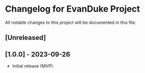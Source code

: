 # Changelog for EvanDuke Project

All notable changes to this project will be documented in this file.

## [Unreleased]

## [1.0.0] - 2023-09-26
- Initial release (MVP).

